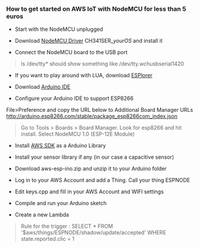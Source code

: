 ### How to get started on AWS IoT with NodeMCU for less than 5 euros
* Start with the NodeMCU unplugged

* Download [NodeMCU Driver](https://www.dropbox.com/sh/nqh9yqm9pd9hgg6/AAD0_wmnLMD3OxDO3TCsj4PLa?dl=0) CH341SER_*yourOS* and install it

* Connect the NodeMCU board to the USB port
> ls /dev/tty* should show something like /dev/tty.wchusbserial1420


* If you want to play around with LUA, download [ESPlorer](http://esp8266.ru/esplorer/)

* Download [Arduino IDE](https://www.arduino.cc/en/Main/Software)

* Configure your Arduino IDE to support ESP8266

>
File>Preference and copy the URL below to Additional Board Manager URLs
 http://arduino.esp8266.com/stable/package_esp8266com_index.json

> Go to Tools > Boards > Board Manager. Look for esp8266 and hit install.
> Select NodeMCU 1.0 (ESP-12E Module)

* Install [AWS SDK](https://www.dropbox.com/sh/nqh9yqm9pd9hgg6/AAD0_wmnLMD3OxDO3TCsj4PLa?dl=0) as a Arduino Library

* Install your sensor library if any (in our case a capacitive sensor)

* Download aws-esp-ino.zip and unzip it to your Arduino folder

* Log in to your AWS Account and add a Thing. Call your thing ESPNODE

* Edit keys.cpp and fill in your AWS Account and WIFI settings

* Compile and run your Arduino sketch

* Create a new Lambda 

> Rule for the trigger : SELECT * FROM '$aws/things/ESPNODE/shadow/update/accepted' WHERE state.reported.clic = 1
